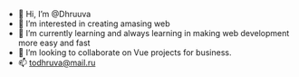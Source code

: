 - 👋 Hi, I’m @Dhruuva
- 👀 I’m interested in creating amasing web 
- 🌱 I’m currently learning and always learning in making web development more easy and fast
- 💞️ I’m looking to collaborate on Vue projects for business.
- 📫 todhruva@mail.ru 

<!---
Dhruuva/Dhruuva is a ✨ special ✨ repository because its `README.md` (this file) appears on your GitHub profile.
You can click the Preview link to take a look at your changes.
--->
